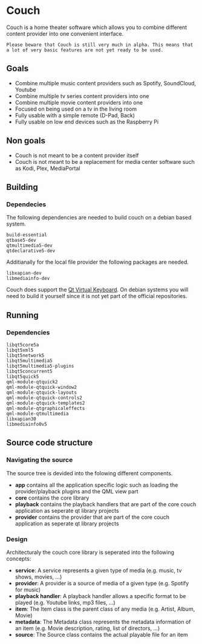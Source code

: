 # Couch

Couch is a home theater software which allows you to combine different content provider into one convenient interface.

```
Please beware that Couch is still very much in alpha. This means that a lot of very basic features are not yet ready to be used.
```

## Goals

*   Combine multiple music content providers such as Spotify, SoundCloud, Youtube
*   Combine multiple tv series content providers into one
*   Combine multiple movie content providers into one
*   Focused on being used on a tv in the living room
*   Fully usable with a simple remote (D-Pad, Back)
*   Fully usable on low end devices such as the Raspberry Pi

## Non goals

*   Couch is not meant to be a content provider itself
*   Couch is not meant to be a replacement for media center software such as Kodi, Plex, MediaPortal

## Building

### Dependecies

The following dependencies are needed to build couch on a debian based system.

    build-essential
    qtbase5-dev
    qtmultimedia5-dev
    qtdeclarative5-dev

Additianally for the local file provider the following packages are needed.

    libxapian-dev
    libmediainfo-dev

Couch does support the [Qt Virtual Keyboard](http://doc.qt.io/qt-5/qtvirtualkeyboard-index.html). On debian systems you will need to build it yourself since it is not yet part of the official repositories.

## Running

### Dependencies

    libqt5core5a
    libqt5xml5
    libqt5network5
    libqt5multimedia5
    libqt5multimedia5-plugins
    libqt5concurrent5
    libqt5quick5
    qml-module-qtquick2
    qml-module-qtquick-window2
    qml-module-qtquick-layouts
    qml-module-qtquick-controls2
    qml-module-qtquick-templates2
    qml-module-qtgraphicaleffects
    qml-module-qtmultimedia
    libxapian30
    libmediainfo0v5

## Source code structure

### Navigating the source

The source tree is devided into the folowing different components.

* **app** contains all the application specific logic such as loading the provider/playback plugins and the QML view part
* **core** contains the core library
* **playback** contains the playback handlers that are part of the core couch application as seperate qt library projects
* **provider** contains the provider that are part of the core couch application as seperate qt library projects

### Design

Architecturaly the couch core library is seperated into the following concepts:

* **service**: A service represents a given type of media (e.g. music, tv shows, movies, ...)
* **provider**: A provider is a source of media of a given type (e.g. Spotify for music)
* **playback handler**: A playback handler allows a specific format to be played (e.g. Youtube links, mp3 files, ...)
* **item**: The Item class is the parent class of any media (e.g. Artist, Album, Movie)
* **metadata**: The Metadata class represents the metadata information of an item (e.g. Movie description, rating, list of directors, ...)
* **source**: The Source class contains the actual playable file for an item
